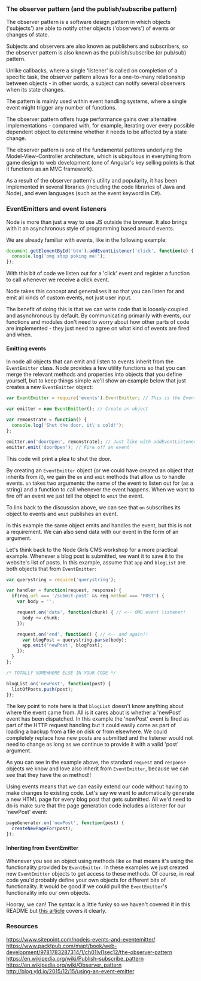 ### The observer pattern (and the publish/subscribe pattern)

The observer pattern is a software design pattern in which objects ('subjects') are able to notify other objects ('observers') of events or changes of state.

Subjects and observers are also known as publishers and subscribers, so the observer pattern is also known as the publish/subscribe (or pub/sub) pattern.

Unlike callbacks, where a single 'listener' is called on completion of a specific task, the observer pattern allows for a one-to-many relationship between objects - in other words, a subject can notify several observers when its state changes.

The pattern is mainly used within event handling systems, where a single event might trigger any number of functions.

The observer pattern offers huge performance gains over alternative implementations - compared with, for example, iterating over every possible dependent object to determine whether it needs to be affected by a state change.

The observer pattern is one of the fundamental patterns underlying the Model-View-Controller architecture, which is ubiquitous in everything from game design to web development (one of Angular's key selling points is that it functions as an MVC framework).

As a result of the observer pattern's utility and popularity, it has been implemented in several libraries (including the code libraries of Java and Node), and even languages (such as the event keyword in C#).

### EventEmitters and event listeners

Node is more than just a way to use JS outside the browser. It also brings with it an asynchronous style of programming based around events.

We are already familiar with events, like in the following example:

```javascript
document.getElementById('btn').addEventListener('click', function(e) {
  console.log('omg stop poking me!');
});
```

With this bit of code we listen out for a 'click' event and register a function to call whenever we receive a click event.

Node takes this concept and generalises it so that you can listen for and emit all kinds of custom events, not just user input.

The benefit of doing this is that we can write code that is loosely-coupled and asynchronous by default. By communicating primarily with events, our functions and modules don't need to worry about how other parts of code are implemented - they just need to agree on what kind of events are fired and when.

#### Emitting events

In node all objects that can emit and listen to events inherit from the `EventEmitter` class. Node provides a few utility functions so that you can merge the relevant methods and properties into objects that you define yourself, but to keep things simple we'll show an example below that just creates a new `EventEmitter` object:

```javascript
var EventEmitter = require('events').EventEmitter; // This is the EventEmitter class.

var emitter = new EventEmitter(); // Create an object 

var remonstrate = function() {
  console.log('Shut the door, it\'s cold!');
};

emitter.on('doorOpen', remonstrate); // Just like with addEventListener, we name the event to listen for and register a function
emitter.emit('doorOpen'); // Fire off an event
```
This code will print a plea to shut the door.

By creating an `EventEmitter` object (or we could have created an object that inherits from it), we gain the `on` and `emit` methods that allow us to handle events. `on` takes two arguments: the name of the event to listen out for (as a string) and a function to call whenever the event happens. When we want to fire off an event we just tell the object to `emit` the event.

To link back to the discussion above, we can see that `on` subscribes its object to events and `emit` publishes an event.

In this example the same object emits and handles the event, but this is not a requirement. We can also send data with our event in the form of an argument.

Let's think back to the Node Girls CMS workshop for a more practical example. Whenever a blog post is submitted, we want it to save it to the website's list of posts. In this example, assume that `app` and `blogList` are both objects that from `EventEmitter`:

```javascript
var querystring = require('querystring');

var handler = function(request, response) {
  if(req.url === '/submit-post' && req.method === 'POST') {
    var body = '';

    request.on('data', function(chunk) { // <-- OMG event listener!
      body += chunk;
    });

    request.on('end', function() { // <-- and again!!
      var blogPost = querystring.parse(body);
      app.emit('newPost', blogPost);
    });
  }
};

/* TOTALLY SOMEWHERE ELSE IN YOUR CODE */

blogList.on('newPost', function(post) {
  listOfPosts.push(post);
});
```

The key point to note here is that `blogList` doesn't know anything about where the event came from. All is it cares about is whether a 'newPost' event has been dispatched. In this example the 'newPost' event is fired as part of the HTTP request handling but it could easily come as part of loading a backup from a file on disk or from elsewhere. We could completely replace how new posts are submitted and the listener would not need to change as long as we continue to provide it with a valid 'post' argument.

As you can see in the example above, the standard `request` and `response` objects we know and love also inherit from `EventEmitter`, because we can see that they have the `on` method!!

Using events means that we can easily extend our code without having to make changes to existing code. Let's say we want to automatically generate a new HTML page for every blog post that gets submitted. All we'd need to do is make sure that the page generation code includes a listener for our 'newPost' event:

```javascript
pageGenerator.on('newPost', function(post) {
  createNewPageFor(post);
});
```

#### Inheriting from EventEmitter

Whenever you see an object using methods like `on` that means it's using the functionality provided by `EventEmitter`. In these examples we just created new `EventEmitter` objects to get access to these methods. Of course, in real code you'd probably define your own objects for different bits of functionality. It would be good if we could pull the `EventEmitter`'s functionality into our own objects.

Hooray, we can! The syntax is a little funky so we haven't covered it in this README but [this article](https://code.tutsplus.com/tutorials/using-nodes-event-module--net-35941) covers it clearly.

### Resources

https://www.sitepoint.com/nodejs-events-and-eventemitter/
https://www.packtpub.com/mapt/book/web-development/9781783287314/1/ch01lvl1sec12/the-observer-pattern
https://en.wikipedia.org/wiki/Publish–subscribe_pattern
https://en.wikipedia.org/wiki/Observer_pattern
http://blog.yld.io/2015/12/15/using-an-event-emitter